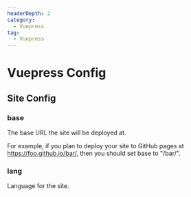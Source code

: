 ```yaml
---
headerDepth: 2
category: 
  - Vuepress
tag:
  - Vuepress  
---
```


# Vuepress Config

## Site Config

### base

The base URL the site will be deployed at.

For example, if you plan to deploy your site to GitHub pages at https://foo.github.io/bar/, then you should set base to "/bar/".

### lang

Language for the site.


